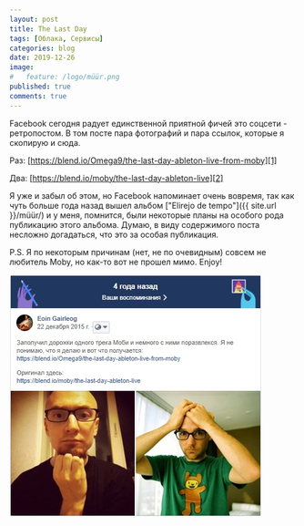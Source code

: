 ```yaml
---
layout: post
title: The Last Day
tags: [Облака, Сервисы]
categories: blog
date: 2019-12-26
image:
#   feature: /logo/müür.png
published: true
comments: true
---
```

Facebook сегодня радует единственной приятной фичей это соцсети - ретропостом. В том посте пара фотографий и пара ссылок, которые я скопирую и сюда.

Раз: [https://blend.io/Omega9/the-last-day-ableton-live-from-moby][1]

Два: [https://blend.io/moby/the-last-day-ableton-live][2]

Я уже и забыл об этом, но Facebook напоминает очень вовремя, так как чуть больше года назад вышел альбом ["Elirejo de tempo"]({{ site.url }}/müür/) и у меня, помнится, были некоторые планы на особого рода публикацию этого альбома. Думаю, в виду содержимого поста несложно догадаться, что это за особая публикация.

P.S. Я по некоторым причинам (нет, не по очевидным) совсем не любитель Moby, но как-то вот не прошел мимо.
Enjoy!

![](/images/2019/12/moby.jpg)


[1]:https://blend.io/Omega9/the-last-day-ableton-live-from-moby
[2]:https://blend.io/moby/the-last-day-ableton-live